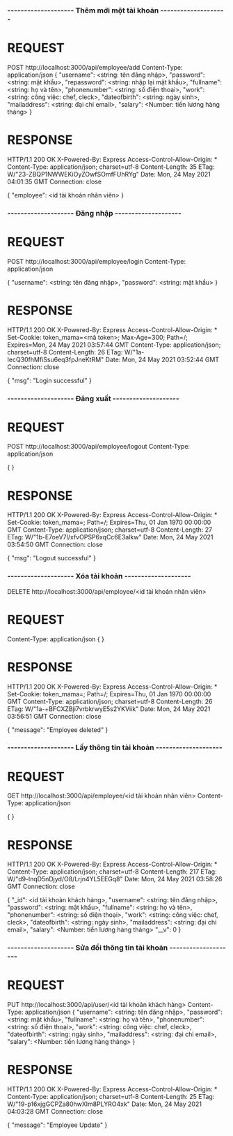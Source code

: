 ### -------------------- Thêm mới một tài khoản --------------------

# REQUEST
POST http://localhost:3000/api/employee/add
Content-Type: application/json
{
    "username":     <string: tên đăng nhập>,
    "password":     <string: mật khẩu>,
    "repassword":   <string: nhập lại mật khẩu>,
    "fullname":     <string: họ và tên>,
    "phonenumber":  <string: số điện thoại>,
    "work":         <string: công việc: chef, cleck>,
    "dateofbirth":  <string: ngày sinh>,
    "mailaddress":  <string: đại chỉ email>,
    "salary":       <Number: tiền lương hàng tháng>
}

# RESPONSE
HTTP/1.1 200 OK
X-Powered-By: Express
Access-Control-Allow-Origin: *
Content-Type: application/json; charset=utf-8
Content-Length: 35
ETag: W/"23-ZBQP1NWWEKiOyZOwfSOmfFUhRYg"
Date: Mon, 24 May 2021 04:01:35 GMT
Connection: close

{
  "employee": <id tài khoản nhân viên>
}



### -------------------- Đăng nhập --------------------

# REQUEST
POST http://localhost:3000/api/employee/login
Content-Type: application/json

{
    "username":     <string: tên đăng nhập>,
    "password":     <string: mật khẩu>
}

# RESPONSE
HTTP/1.1 200 OK
X-Powered-By: Express
Access-Control-Allow-Origin: *
Set-Cookie: token_mama=<mã token>; Max-Age=300; Path=/; Expires=Mon, 24 May 2021 03:57:44 GMT
Content-Type: application/json; charset=utf-8
Content-Length: 26
ETag: W/"1a-IecQ30fhMfiSsu6eq3fpJneKtRM"
Date: Mon, 24 May 2021 03:52:44 GMT
Connection: close

{
  "msg": "Login successful"
}





### -------------------- Đăng xuất --------------------

# REQUEST
POST http://localhost:3000/api/employee/logout
Content-Type: application/json

{
}

# RESPONSE
HTTP/1.1 200 OK
X-Powered-By: Express
Access-Control-Allow-Origin: *
Set-Cookie: token_mama=; Path=/; Expires=Thu, 01 Jan 1970 00:00:00 GMT
Content-Type: application/json; charset=utf-8
Content-Length: 27
ETag: W/"1b-E7oeV7I/xfvOPSP6xqCc6E3alkw"
Date: Mon, 24 May 2021 03:54:50 GMT
Connection: close

{
  "msg": "Logout successful"
}



### -------------------- Xóa tài khoản --------------------
DELETE http://localhost:3000/api/employee/<id tài khoản nhân viên>

# REQUEST
Content-Type: application/json
{ }

# RESPONSE
HTTP/1.1 200 OK
X-Powered-By: Express
Access-Control-Allow-Origin: *
Set-Cookie: token_mama=; Path=/; Expires=Thu, 01 Jan 1970 00:00:00 GMT
Content-Type: application/json; charset=utf-8
Content-Length: 26
ETag: W/"1a-+BFCXZBji7vrbkrwyE5s2YKViik"
Date: Mon, 24 May 2021 03:56:51 GMT
Connection: close

{
  "message": "Employee deleted"
}




### -------------------- Lấy thông tin tài khoản --------------------

# REQUEST
GET http://localhost:3000/api/employee/<id tài khoản nhân viên>
Content-Type: application/json

{
}

# RESPONSE
HTTP/1.1 200 OK
X-Powered-By: Express
Access-Control-Allow-Origin: *
Content-Type: application/json; charset=utf-8
Content-Length: 217
ETag: W/"d9-lnqD5nDjyd/O8/Lrjn4YL5EEGq8"
Date: Mon, 24 May 2021 03:58:26 GMT
Connection: close

{
    "_id":          <id tài khoản khách hàng>,
    "username":     <string: tên đăng nhập>,
    "password":     <string: mật khẩu>,
    "fullname":     <string: họ và tên>,
    "phonenumber":  <string: số điện thoại>,
    "work":         <string: công việc: chef, cleck>,
    "dateofbirth":  <string: ngày sinh>,
    "mailaddress":  <string: đại chỉ email>,
    "salary":       <Number: tiền lương hàng tháng>
    "__v": 0
}



### -------------------- Sửa đổi thông tin tài khoản --------------------

# REQUEST
PUT  http://localhost:3000/api/user/<id tài khoản khách hàng>
Content-Type: application/json
{
    "username":     <string: tên đăng nhập>,
    "password":     <string: mật khẩu>,
    "fullname":     <string: họ và tên>,
    "phonenumber":  <string: số điện thoại>,
    "work":         <string: công việc: chef, cleck>,
    "dateofbirth":  <string: ngày sinh>,
    "mailaddress":  <string: đại chỉ email>,
    "salary":       <Number: tiền lương hàng tháng>
}

# RESPONSE
HTTP/1.1 200 OK
X-Powered-By: Express
Access-Control-Allow-Origin: *
Content-Type: application/json; charset=utf-8
Content-Length: 25
ETag: W/"19-p16xjgGCPZa80hwXlm8PLYRO4xk"
Date: Mon, 24 May 2021 04:03:28 GMT
Connection: close

{
  "message": "Employee Update"
}